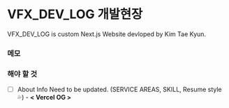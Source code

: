 # VFX_DEV_LOG 개발현장

VFX_DEV_LOG is custom Next.js Website devloped by Kim Tae Kyun.

### 메모

### 해야 할 것
- [ ] About Info Need to be updated. (SERVICE AREAS, SKILL, Resume style💦) - __< Vercel OG >__